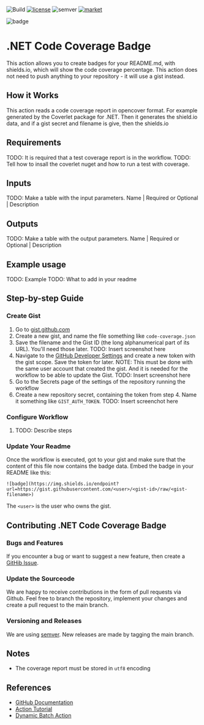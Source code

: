 ![Build](https://github.com/simon-k/dotnet-code-coverage-badge/workflows/CI/badge.svg?branch=main)
[![license](https://img.shields.io/badge/License-MIT-purple.svg)](LICENSE)
![semver](https://img.shields.io/badge/semver-2.0.0-blue)
[![market](https://img.shields.io/badge/Get_it-on_the_Marketplace-informational.svg)](https://github.com/marketplace/actions/dotnet-code-coverage-badge)

![badge](https://img.shields.io/endpoint?url=https://gist.githubusercontent.com/simon-k/7b6fcd8cecf36e9cc83276540e9f2867/raw/code-coverage.json)

# .NET Code Coverage Badge
This action allows you to create badges for your README.md, with shields.io, which will show the code coverage percentage. This action does not need to push anything to your repository - it will use a gist instead. 

## How it Works
This action reads a code coverage report in opencover format. For example generated by the Coverlet package for .NET. Then it generates the shield.io data, and if 
a gist secret and filename is give, then the shields.io 

## Requirements
TODO: It is required that a test coverage report is in the workflow. 
TODO: Tell how to insall the coverlet nuget and how to run a test with coverage. 

## Inputs
TODO: Make a table with the input parameters. Name | Required or Optional | Description

## Outputs

TODO: Make a table with the output parameters. Name | Required or Optional | Description

## Example usage
TODO: Example
TODO: What to add in your readme

## Step-by-step Guide
### Create Gist
1. Go to [gist.github.com](https://gist.github.com/)
2. Create a new gist, and name the file something like ```code-coverage.json```
3. Save the filename and the Gist ID (the long alphanumerical part of its URL). You'll need those later.
TODO: Insert screenshot here
4. Navigate to the [GitHub Developer Settings](https://github.com/settings/tokens) and create a new token with the gist scope. Save the token for later. NOTE: This must be done with the same user account that created the gist. And it is needed for the workflow to be able to update the Gist.
TODO: Insert screenshot here
4. Go to the Secrets page of the settings of the repository running the workflow
5. Create a new repository secret, containing the token from step 4. Name it something like ```GIST_AUTH_TOKEN```.
TODO: Insert screenchot here

### Configure Workflow
1. TODO: Describe steps

### Update Your Readme
Once the workflow is executed, got to your gist and make sure that the content of this file now contains the badge data.
Embed the badge in your README like this:

```
![badge](https://img.shields.io/endpoint?url=https://gist.githubusercontent.com/<user>/<gist-id>/raw/<gist-filename>)
```

The ```<user>``` is the user who owns the gist.


## Contributing .NET Code Coverage Badge
### Bugs and Features
If you encounter a bug or want to suggest a new feature, then create a [GitHib Issue](https://github.com/simon-k/dotnet-code-coverage-badge/issues).

### Update the Sourceode
We are happy to receive contributions in the form of pull requests via Github. Feel free to branch the repository, implement your changes and create a pull request to the main branch.

### Versioning and Releases
We are using [semver](https://semver.org/). 
New releases are made by tagging the main branch.

## Notes
* The coverage report must be stored in ```utf8``` encoding

## References
* [GitHub Documentation](https://docs.github.com/en/actions/creating-actions/creating-a-javascript-action)
* [Action Tutorial](https://medium.com/better-programming/4-steps-to-creating-a-custom-github-action-d67c4cf0445a)
* [Dynamic Batch Action](https://github.com/Schneegans/dynamic-badges-action)
